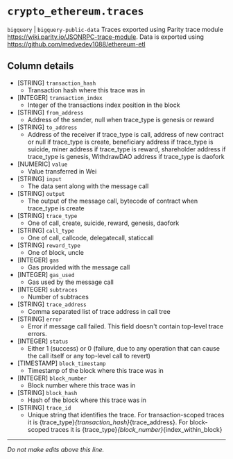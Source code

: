 # `crypto_ethereum.traces`
`bigquery` | `bigquery-public-data`
Traces exported using Parity trace module https://wiki.parity.io/JSONRPC-trace-module.
Data is exported using https://github.com/medvedev1088/ethereum-etl


## Column details
* [STRING]    `transaction_hash`
  - Transaction hash where this trace was in
* [INTEGER]   `transaction_index`
  - Integer of the transactions index position in the block
* [STRING]    `from_address`
  - Address of the sender, null when trace_type is genesis or reward
* [STRING]    `to_address`
  - Address of the receiver if trace_type is call, address of new contract or null if trace_type is create, beneficiary address if trace_type is suicide, miner address if trace_type is reward, shareholder address if trace_type is genesis, WithdrawDAO address if trace_type is daofork
* [NUMERIC]   `value`
  - Value transferred in Wei
* [STRING]    `input`
  - The data sent along with the message call
* [STRING]    `output`
  - The output of the message call, bytecode of contract when trace_type is create
* [STRING]    `trace_type`
  - One of call, create, suicide, reward, genesis, daofork
* [STRING]    `call_type`
  - One of call, callcode, delegatecall, staticcall
* [STRING]    `reward_type`
  - One of block, uncle
* [INTEGER]   `gas`
  - Gas provided with the message call
* [INTEGER]   `gas_used`
  - Gas used by the message call
* [INTEGER]   `subtraces`
  - Number of subtraces
* [STRING]    `trace_address`
  - Comma separated list of trace address in call tree
* [STRING]    `error`
  - Error if message call failed. This field doesn't contain top-level trace errors.
* [INTEGER]   `status`
  - Either 1 (success) or 0 (failure, due to any operation that can cause the call itself or any top-level call to revert)
* [TIMESTAMP] `block_timestamp`
  - Timestamp of the block where this trace was in
* [INTEGER]   `block_number`
  - Block number where this trace was in
* [STRING]    `block_hash`
  - Hash of the block where this trace was in
* [STRING]    `trace_id`
  - Unique string that identifies the trace. For transaction-scoped traces it is {trace_type}_{transaction_hash}_{trace_address}. For block-scoped traces it is {trace_type}_{block_number}_{index_within_block}

-------------------------------------------------------------------------------
*Do not make edits above this line.*
